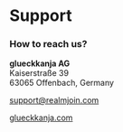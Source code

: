 # Support

### How to reach us?

**glueckkanja AG** \
Kaiserstraße 39 \
63065 Offenbach, Germany&#x20;

[support@realmjoin.com](mailto:support@realmjoin.com)

[glueckkanja.com](https://app.gitbook.com/u/p8lFkexseChsGQgukZidw0fXa5r1)
